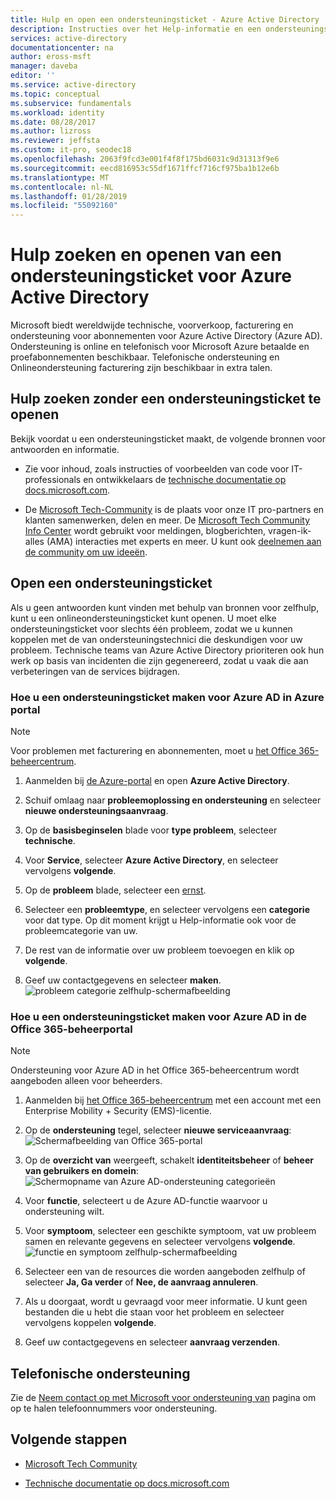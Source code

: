 ```yaml
---
title: Hulp en open een ondersteuningsticket - Azure Active Directory | Microsoft Docs
description: Instructies over het Help-informatie en een ondersteuningsticket maken voor Azure Active Directory.
services: active-directory
documentationcenter: na
author: eross-msft
manager: daveba
editor: ''
ms.service: active-directory
ms.topic: conceptual
ms.subservice: fundamentals
ms.workload: identity
ms.date: 08/28/2017
ms.author: lizross
ms.reviewer: jeffsta
ms.custom: it-pro, seodec18
ms.openlocfilehash: 2063f9fcd3e001f4f8f175bd6031c9d31313f9e6
ms.sourcegitcommit: eecd816953c55df1671ffcf716cf975ba1b12e6b
ms.translationtype: MT
ms.contentlocale: nl-NL
ms.lasthandoff: 01/28/2019
ms.locfileid: "55092160"
---
```

# <a name="find-help-and-open-a-support-ticket-for-azure-active-directory"></a>Hulp zoeken en openen van een ondersteuningsticket voor Azure Active Directory
Microsoft biedt wereldwijde technische, voorverkoop, facturering en ondersteuning voor abonnementen voor Azure Active Directory (Azure AD). Ondersteuning is online en telefonisch voor Microsoft Azure betaalde en proefabonnementen beschikbaar. Telefonische ondersteuning en Onlineondersteuning facturering zijn beschikbaar in extra talen. 

## <a name="find-help-without-opening-a-support-ticket"></a>Hulp zoeken zonder een ondersteuningsticket te openen

Bekijk voordat u een ondersteuningsticket maakt, de volgende bronnen voor antwoorden en informatie. 

* Zie voor inhoud, zoals instructies of voorbeelden van code voor IT-professionals en ontwikkelaars de [technische documentatie op docs.microsoft.com](https://docs.microsoft.com/azure/active-directory/).

* De [Microsoft Tech-Community](https://techcommunity.microsoft.com/) is de plaats voor onze IT pro-partners en klanten samenwerken, delen en meer. De [Microsoft Tech Community Info Center](https://techcommunity.microsoft.com/t5/Community-Info-Center/ct-p/Community-Info-Center) wordt gebruikt voor meldingen, blogberichten, vragen-ik-alles (AMA) interacties met experts en meer. U kunt ook [deelnemen aan de community om uw ideeën](https://techcommunity.microsoft.com/t5/Communities/ct-p/communities).


## <a name="open-a-support-ticket"></a>Open een ondersteuningsticket

Als u geen antwoorden kunt vinden met behulp van bronnen voor zelfhulp, kunt u een onlineondersteuningsticket kunt openen. U moet elke ondersteuningsticket voor slechts één probleem, zodat we u kunnen koppelen met de van ondersteuningstechnici die deskundigen voor uw probleem. Technische teams van Azure Active Directory prioriteren ook hun werk op basis van incidenten die zijn gegenereerd, zodat u vaak die aan verbeteringen van de services bijdragen.

### <a name="how-to-open-a-support-ticket-for-azure-ad-in-the-azure-portal"></a>Hoe u een ondersteuningsticket maken voor Azure AD in Azure portal

> [!NOTE]
> Voor problemen met facturering en abonnementen, moet u [het Office 365-beheercentrum](https://portal.office.com).
> 

1. Aanmelden bij [de Azure-portal](https://portal.azure.com) en open **Azure Active Directory**.
   
2. Schuif omlaag naar **probleemoplossing en ondersteuning** en selecteer **nieuwe ondersteuningsaanvraag**.
   
3. Op de **basisbeginselen** blade voor **type probleem**, selecteer **technische**.
   
4. Voor **Service**, selecteer **Azure Active Directory**, en selecteer vervolgens **volgende**.

5. Op de **probleem** blade, selecteer een [ernst](https://azure.microsoft.com/support/plans/response/).
  
6. Selecteer een **probleemtype**, en selecteer vervolgens een **categorie** voor dat type. Op dit moment krijgt u Help-informatie ook voor de probleemcategorie van uw.
  
7. De rest van de informatie over uw probleem toevoegen en klik op **volgende**.
  
8. Geef uw contactgegevens en selecteer **maken**.
  ![probleem categorie zelfhulp-schermafbeelding](./media/active-directory-troubleshooting-support-howto/open-support-ticket.png)

### <a name="how-to-open-a-support-ticket-for-azure-ad-in-the-office-365-portal"></a>Hoe u een ondersteuningsticket maken voor Azure AD in de Office 365-beheerportal

> [!NOTE]
> Ondersteuning voor Azure AD in het Office 365-beheercentrum wordt aangeboden alleen voor beheerders.
> 

1. Aanmelden bij [het Office 365-beheercentrum](https://portal.office.com) met een account met een Enterprise Mobility + Security (EMS)-licentie.

2. Op de **ondersteuning** tegel, selecteer **nieuwe serviceaanvraag**: ![Schermafbeelding van Office 365-portal](./media/active-directory-troubleshooting-support-howto/office-portal.png)

3. Op de **overzicht van** weergeeft, schakelt **identiteitsbeheer** of **beheer van gebruikers en domein**: ![Schermopname van Azure AD-ondersteuning categorieën](./media/active-directory-troubleshooting-support-howto/select-identity.png)

4. Voor **functie**, selecteert u de Azure AD-functie waarvoor u ondersteuning wilt.

5. Voor **symptoom**, selecteer een geschikte symptoom, vat uw probleem samen en relevante gegevens en selecteer vervolgens **volgende**.
  ![functie en symptoom zelfhulp-schermafbeelding](./media/active-directory-troubleshooting-support-howto/open-service-request.png)

6. Selecteer een van de resources die worden aangeboden zelfhulp of selecteer **Ja, Ga verder** of **Nee, de aanvraag annuleren**.

7. Als u doorgaat, wordt u gevraagd voor meer informatie. U kunt geen bestanden die u hebt die staan voor het probleem en selecteer vervolgens koppelen **volgende**.

8. Geef uw contactgegevens en selecteer **aanvraag verzenden**.

## <a name="get-phone-support"></a>Telefonische ondersteuning

Zie de [Neem contact op met Microsoft voor ondersteuning van](https://portal.office.com/Support/ContactUs.aspx) pagina om op te halen telefoonnummers voor ondersteuning.

##  <a name="next-steps"></a>Volgende stappen

* [Microsoft Tech Community](https://techcommunity.microsoft.com/)

* [Technische documentatie op docs.microsoft.com](https://docs.microsoft.com/azure/active-directory/)
